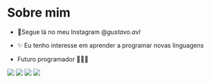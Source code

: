 # Sobre mim
- 👻Segue lá no meu Instagram @_gustavo.avl_

- ✨ Eu tenho interesse em aprender a programar novas linguagens

- Futuro programador 🤪💪🔥

[![](https://img.shields.io/badge/github-%23121011.svg?style=for-the-badge&logo=github&logoColor=white)](https://github.com/GustavoAvila646)
[![](https://img.shields.io/badge/Scratch-4D97FF?style=for-the-badge&logo=Scratch&logoColor=white)](https://scratch.mit.edu/)
[![](https://img.shields.io/badge/JavaScript-323330?style=for-the-badge&logo=javascript&logoColor=F7DF1E)](https://editor.p5js.org/)
[![](https://img.shields.io/badge/Instagram-E4405F?style=for-the-badge&logo=instagram&logoColor=white)](https://www.instagram.com/gustavoavl_)
